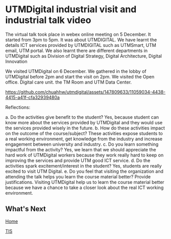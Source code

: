 # UTMDigital industrial visit and industrial talk video
<p>The virtual talk took place in webex online meeting on 5 December. It started from 3pm to 5pm. It was about UTMDIGITAL. We have learnt the details ICT services provided by UTMDIGITAL such as UTMSmart, UTM email, UTM portal.  We also learnt there are different departments in UTMDigital such as Division of Digital Strategy, Digital Architecture, Digital Innovation</p>
<p>We visited UTMDigital on 6 December. We gathered in the lobby of UTMDigital before 2pm and start the visit on 2pm. We visited the Open office. Digital care unit. the TM Room and UTM Data Center.</p>

https://github.com/chuahhw/utmdigital/assets/147809633/11059034-4438-4415-a41f-cfa32939480a

<p>Reflections: </p>
<p>a.	Do the activities give benefit to the student?
Yes, because student can know more about the services provided by
UTMDigital and they would use the services provided wisely in the future.
b.	How do these activities impact on the outcome of the course/subject?
These activities expose students to a real working environment, get knowledge
from the industry and increase engagement between university and industry.
c.	Do you learn something impactful from the activity?
Yes, we learn that we should appreciate the hard work of UTMDigital workers because they work really hard to keep on improving the services and provide UTM good ICT service.
d.	Do the activities spark excitement/interest in the student?
Yes, students are really excited to visit UTM Digital.
e.	Do you feel that visiting the organization and attending the talk helps you
learn the course material better? Provide justifications.
Visiting UTMDigital help us to learn the course material better because we have a
chance to take a closer look about the real ICT working environment.</p>

<h2>What's Next</h2>
<a href="https://github.com/chuahhw">Home</a>

<a href="https://github.com/chuahhw/tis">TIS</a>

